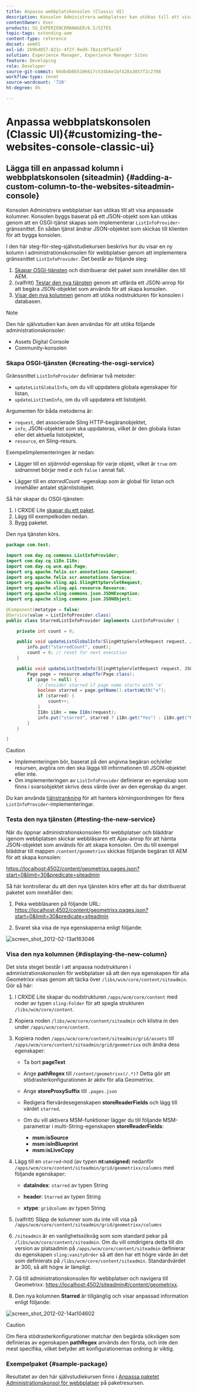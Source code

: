```yaml
---
title: Anpassa webbplatskonsolen (Classic UI)
description: Konsolen Administrera webbplatser kan utökas till att visa anpassade kolumner
contentOwner: User
products: SG_EXPERIENCEMANAGER/6.5/SITES
topic-tags: extending-aem
content-type: reference
docset: aem65
exl-id: 2b9b4857-821c-4f2f-9ed9-78a1c9f5ac67
solution: Experience Manager, Experience Manager Sites
feature: Developing
role: Developer
source-git-commit: 66db4b0b5106617c534b6e1bf428a3057f2c2708
workflow-type: tm+mt
source-wordcount: '720'
ht-degree: 0%

---
```


# Anpassa webbplatskonsolen (Classic UI){#customizing-the-websites-console-classic-ui}

## Lägga till en anpassad kolumn i webbplatskonsolen (siteadmin) {#adding-a-custom-column-to-the-websites-siteadmin-console}

Konsolen Administrera webbplatser kan utökas till att visa anpassade kolumner. Konsolen byggs baserat på ett JSON-objekt som kan utökas genom att en OSGI-tjänst skapas som implementerar `ListInfoProvider`-gränssnittet. En sådan tjänst ändrar JSON-objektet som skickas till klienten för att bygga konsolen.

I den här steg-för-steg-självstudiekursen beskrivs hur du visar en ny kolumn i administrationskonsolen för webbplatser genom att implementera gränssnittet `ListInfoProvider`. Det består av följande steg:

1. [Skapar OSGI-tjänsten](#creating-the-osgi-service) och distribuerar det paket som innehåller den till AEM.
1. (valfritt) [Testar den nya tjänsten](#testing-the-new-service) genom att utfärda ett JSON-anrop för att begära JSON-objektet som används för att skapa konsolen.
1. [Visar den nya kolumnen](#displaying-the-new-column) genom att utöka nodstrukturen för konsolen i databasen.

>[!NOTE]
>
>Den här självstudien kan även användas för att utöka följande administrationskonsoler:
>
>* Assets Digital Console
>* Community-konsolen
>

### Skapa OSGI-tjänsten {#creating-the-osgi-service}

Gränssnittet `ListInfoProvider` definierar två metoder:

* `updateListGlobalInfo`, om du vill uppdatera globala egenskaper för listan,
* `updateListItemInfo`, om du vill uppdatera ett listobjekt.

Argumenten för båda metoderna är:

* `request`, det associerade Sling HTTP-begäranobjektet,
* `info`, JSON-objektet som ska uppdateras, vilket är den globala listan eller det aktuella listobjektet,
* `resource`, en Sling-resurs.

Exempelimplementeringen är nedan:

* Lägger till en *stjärnröd*-egenskap för varje objekt, vilket är `true` om sidnamnet börjar med *e* och `false` i annat fall.

* Lägger till en *starredCount* -egenskap som är global för listan och innehåller antalet stjärnlistobjekt.

Så här skapar du OSGI-tjänsten:

1. I CRXDE Lite [skapar du ett paket](/help/sites-developing/developing-with-crxde-lite.md#managing-a-bundle).
1. Lägg till exempelkoden nedan.
1. Bygg paketet.

Den nya tjänsten körs.

```java
package com.test;

import com.day.cq.commons.ListInfoProvider;
import com.day.cq.i18n.I18n;
import com.day.cq.wcm.api.Page;
import org.apache.felix.scr.annotations.Component;
import org.apache.felix.scr.annotations.Service;
import org.apache.sling.api.SlingHttpServletRequest;
import org.apache.sling.api.resource.Resource;
import org.apache.sling.commons.json.JSONException;
import org.apache.sling.commons.json.JSONObject;

@Component(metatype = false)
@Service(value = ListInfoProvider.class)
public class StarredListInfoProvider implements ListInfoProvider {

    private int count = 0;

    public void updateListGlobalInfo(SlingHttpServletRequest request, JSONObject info, Resource resource) throws JSONException {
        info.put("starredCount", count);
        count = 0; // reset for next execution
    }

    public void updateListItemInfo(SlingHttpServletRequest request, JSONObject info, Resource resource) throws JSONException {
        Page page = resource.adaptTo(Page.class);
        if (page != null) {
            // Consider starred if page name starts with 'e'
            boolean starred = page.getName().startsWith("e");
            if (starred) {
                count++;
            }
            I18n i18n = new I18n(request);
            info.put("starred", starred ? i18n.get("Yes") : i18n.get("No"));
        }
    }

}
```

>[!CAUTION]
>
>* Implementeringen bör, baserat på den angivna begäran och/eller resursen, avgöra om den ska lägga till informationen till JSON-objektet eller inte.
>* Om implementeringen av `ListInfoProvider` definierar en egenskap som finns i svarsobjektet skrivs dess värde över av den egenskap du anger.
>
>  Du kan använda [tjänstrankning](https://docs.osgi.org/javadoc/r2/org/osgi/framework/Constants.html#SERVICE_RANKING) för att hantera körningsordningen för flera `ListInfoProvider`-implementeringar.

### Testa den nya tjänsten {#testing-the-new-service}

När du öppnar administrationskonsolen för webbplatser och bläddrar igenom webbplatsen skickar webbläsaren ett Ajax-anrop för att hämta JSON-objektet som används för att skapa konsolen. Om du till exempel bläddrar till mappen `/content/geometrixx` skickas följande begäran till AEM för att skapa konsolen:

[https://localhost:4502/content/geometrixx.pages.json?start=0&amp;limit=30&amp;predicate=siteadmin](https://localhost:4502/content/geometrixx.pages.json?start=0&amp;limit=30&amp;predicate=siteadmin)

Så här kontrollerar du att den nya tjänsten körs efter att du har distribuerat paketet som innehåller den:

1. Peka webbläsaren på följande URL:
   [https://localhost:4502/content/geometrixx.pages.json?start=0&amp;limit=30&amp;predicate=siteadmin](https://localhost:4502/content/geometrixx.pages.json?start=0&amp;limit=30&amp;predicate=siteadmin)

1. Svaret ska visa de nya egenskaperna enligt följande:

![screen_shot_2012-02-13at163046](assets/screen_shot_2012-02-13at163046.png)

### Visa den nya kolumnen {#displaying-the-new-column}

Det sista steget består i att anpassa nodstrukturen i administrationskonsolen för webbplatser så att den nya egenskapen för alla Geometrixx visas genom att täcka över `/libs/wcm/core/content/siteadmin`. Gör så här:

1. I CRXDE Lite skapar du nodstrukturen `/apps/wcm/core/content` med noder av typen `sling:Folder` för att spegla strukturen `/libs/wcm/core/content`.

1. Kopiera noden `/libs/wcm/core/content/siteadmin` och klistra in den under `/apps/wcm/core/content`.

1. Kopiera noden `/apps/wcm/core/content/siteadmin/grid/assets` till `/apps/wcm/core/content/siteadmin/grid/geometrixx` och ändra dess egenskaper:

   * Ta bort **pageText**

   * Ange **pathRegex** till `/content/geometrixx(/.*)?`
Detta gör att stödrasterkonfigurationen är aktiv för alla Geometrixx.

   * Ange **storeProxySuffix** till `.pages.json`

   * Redigera flervärdesegenskapen **storeReaderFields** och lägg till värdet `starred`.

   * Om du vill aktivera MSM-funktioner lägger du till följande MSM-parametrar i multi-String-egenskapen **storeReaderFields**:

      * **msm:isSource**
      * **msm:isInBlueprint**
      * **msm:isLiveCopy**

1. Lägg till en `starred`-nod (av typen **nt:unsigned**) nedanför `/apps/wcm/core/content/siteadmin/grid/geometrixx/columns` med följande egenskaper:

   * **dataIndex**: `starred` av typen String

   * **header**: `Starred` av typen String

   * **xtype**: `gridcolumn` av typen String

1. (valfritt) Släpp de kolumner som du inte vill visa på `/apps/wcm/core/content/siteadmin/grid/geometrixx/columns`

1. `/siteadmin` är en vanlighetssökväg som som standard pekar på `/libs/wcm/core/content/siteadmin`.
Om du vill omdirigera detta till din version av platsadmin på `/apps/wcm/core/content/siteadmin` definierar du egenskapen `sling:vanityOrder` så att den har ett högre värde än det som definierats på `/libs/wcm/core/content/siteadmin`. Standardvärdet är 300, så allt högre är lämpligt.

1. Gå till administrationskonsolen för webbplatser och navigera till Geometrixx:
   [https://localhost:4502/siteadmin#/content/geometrixx](https://localhost:4502/siteadmin#/content/geometrixx).

1. Den nya kolumnen **Starred** är tillgänglig och visar anpassad information enligt följande:

![screen_shot_2012-02-14at104602](assets/screen_shot_2012-02-14at104602.png)

>[!CAUTION]
>
>Om flera stödrasterkonfigurationer matchar den begärda sökvägen som definieras av egenskapen **pathRegex** används den första, och inte den mest specifika, vilket betyder att konfigurationernas ordning är viktig.

### Exempelpaket {#sample-package}

Resultatet av den här självstudiekursen finns i [Anpassa paketet Administrationskonsol för webbplatser](https://localhost:4502/crx/packageshare/index.html/content/marketplace/marketplaceProxy.html?packagePath=/content/companies/public/adobe/packages/helper/customizing-siteadmin) på paketresursen.
